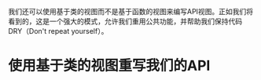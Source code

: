 我们还可以使用基于类的视图而不是基于函数的视图来编写API视图。正如我们将看到的，这是一个强大的模式，允许我们重用公共功能，并帮助我们保持代码DRY（Don't repeat yourself）。

# 使用基于类的视图重写我们的API
